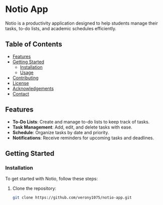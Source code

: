 # Notio App

Notio is a productivity application designed to help students manage their tasks, to-do lists, and academic schedules efficiently.

## Table of Contents

- [Features](#features)
- [Getting Started](#getting-started)
  - [Installation](#installation)
  - [Usage](#usage)
- [Contributing](#contributing)
- [License](#license)
- [Acknowledgements](#acknowledgements)
- [Contact](#contact)

## Features

- **To-Do Lists**: Create and manage to-do lists to keep track of tasks.
- **Task Management**: Add, edit, and delete tasks with ease.
- **Schedule**: Organize tasks by date and priority.
- **Notifications**: Receive reminders for upcoming tasks and deadlines.

## Getting Started

### Installation

To get started with Notio, follow these steps:

1. Clone the repository:

   ```bash
   git clone https://github.com/verony1075/notio-app.git
